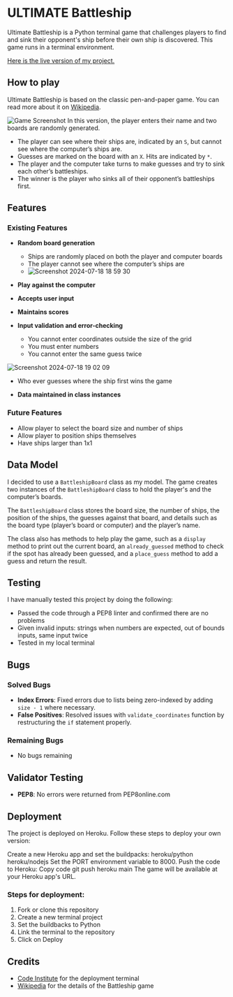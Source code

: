# ULTIMATE Battleship

Ultimate Battleship is a Python terminal game that challenges players to find and sink their opponent's ship before their own ship is discovered. This game runs in a terminal environment.

[Here is the live version of my project.](https://battleshipsss-b1a21ca3ddfb.herokuapp.com/)





## How to play

Ultimate Battleship is based on the classic pen-and-paper game. You can read more about it on [Wikipedia](https://en.wikipedia.org/wiki/Battleship_(game)).

![Game Screenshot](https://github.com/user-attachments/assets/00b6ff21-7d86-4294-9cd6-583377c3f34e)
In this version, the player enters their name and two boards are randomly generated.

- The player can see where their ships are, indicated by an `S`, but cannot see where the computer’s ships are.
- Guesses are marked on the board with an `X`. Hits are indicated by `*`.
- The player and the computer take turns to make guesses and try to sink each other’s battleships.
- The winner is the player who sinks all of their opponent’s battleships first.

## Features

### Existing Features

- **Random board generation**
  - Ships are randomly placed on both the player and computer boards
  - The player cannot see where the computer’s ships are
  - ![Screenshot 2024-07-18 18 59 30](https://github.com/user-attachments/assets/fdaa6771-364f-4c6d-8ca1-93f6f3e1acb0)


- **Play against the computer**
- **Accepts user input**
- **Maintains scores**
- **Input validation and error-checking**
  - You cannot enter coordinates outside the size of the grid
  - You must enter numbers
  - You cannot enter the same guess twice

![Screenshot 2024-07-18 19 02 09](https://github.com/user-attachments/assets/6071fe34-9644-483b-97c8-e355f83774b2)
- Who ever guesses where the ship first wins the game


- **Data maintained in class instances**

### Future Features

- Allow player to select the board size and number of ships
- Allow player to position ships themselves
- Have ships larger than 1x1

## Data Model

I decided to use a `BattleshipBoard` class as my model. The game creates two instances of the `BattleshipBoard` class to hold the player's and the computer’s boards.

The `BattleshipBoard` class stores the board size, the number of ships, the position of the ships, the guesses against that board, and details such as the board type (player’s board or computer) and the player’s name.

The class also has methods to help play the game, such as a `display` method to print out the current board, an `already_guessed` method to check if the spot has already been guessed, and a `place_guess` method to add a guess and return the result.

## Testing

I have manually tested this project by doing the following:

- Passed the code through a PEP8 linter and confirmed there are no problems
- Given invalid inputs: strings when numbers are expected, out of bounds inputs, same input twice
- Tested in my local terminal

## Bugs

### Solved Bugs

- **Index Errors**: Fixed errors due to lists being zero-indexed by adding `size - 1` where necessary.
- **False Positives**: Resolved issues with `validate_coordinates` function by restructuring the `if` statement properly.

### Remaining Bugs

- No bugs remaining

## Validator Testing

- **PEP8**: No errors were returned from PEP8online.com

## Deployment
The project is deployed on Heroku. Follow these steps to deploy your own version:

Create a new Heroku app and set the buildpacks:
heroku/python
heroku/nodejs
Set the PORT environment variable to 8000.
Push the code to Heroku:
Copy code
git push heroku main
The game will be available at your Heroku app's URL.

### Steps for deployment:

1. Fork or clone this repository
2. Create a new terminal project
3. Set the buildbacks to Python
4. Link the terminal to the repository
5. Click on Deploy

## Credits

- [Code Institute](https://codeinstitute.net) for the deployment terminal
- [Wikipedia](https://en.wikipedia.org/wiki/Battleship_(game)) for the details of the Battleship game
